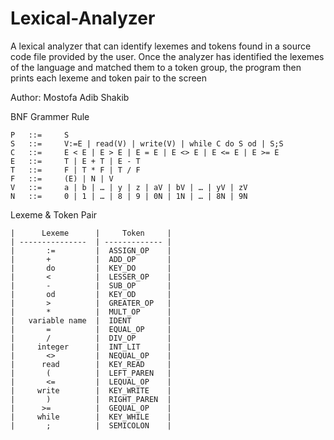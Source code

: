 # Lexical-Analyzer

A lexical analyzer that can identify lexemes and tokens found in a source code file provided by the user. Once the analyzer has identified the lexemes of the language and matched them to a token group, the program then prints each lexeme and token pair to the screen

Author: Mostofa Adib Shakib

BNF Grammer Rule

    P   ::=     S
    S   ::=     V:=E | read(V) | write(V) | while C do S od | S;S
    C   ::=     E < E | E > E | E = E | E <> E | E <= E | E >= E
    E   ::=     T | E + T | E - T
    T   ::=     F | T * F | T / F
    F   ::=     (E) | N | V
    V   ::=     a | b | … | y | z | aV | bV | … | yV | zV
    N   ::=     0 | 1 | … | 8 | 9 | 0N | 1N | … | 8N | 9N


Lexeme & Token Pair


    |      Lexeme      |     Token     |
    | ---------------  | ------------- |
    |       :=         |  ASSIGN_OP    |
    |       +          |  ADD_OP       |
    |       do         |  KEY_DO       |
    |       <          |  LESSER_OP    |
    |       -          |  SUB_OP       |
    |       od         |  KEY_OD       |
    |       >          |  GREATER_OP   |
    |       *          |  MULT_OP      |
    |   variable name  |  IDENT        |
    |       =          |  EQUAL_OP     |
    |       /          |  DIV_OP       |
    |     integer      |  INT_LIT      |
    |       <>         |  NEQUAL_OP    |
    |      read        |  KEY_READ     |
    |       (          |  LEFT_PAREN   |
    |       <=         |  LEQUAL_OP    |
    |     write        |  KEY_WRITE    |
    |       )          |  RIGHT_PAREN  |
    |      >=          |  GEQUAL_OP    |
    |     while        |  KEY_WHILE    |
    |       ;          |  SEMICOLON    |